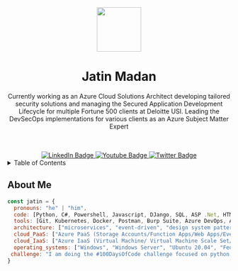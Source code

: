 <!--
**stark3998/stark3998** is a ✨ _special_ ✨ repository because its `README.md` (this file) appears on your GitHub profile.

Here are some ideas to get you started:

- 🔭 I’m currently working on ...
- 🌱 I’m currently learning ...
- 👯 I’m looking to collaborate on ...
- 🤔 I’m looking for help with ...
- 💬 Ask me about ...
- 📫 How to reach me: ...
- 😄 Pronouns: ...
- ⚡ Fun fact: ...
-->
<div align ="center">
  <img src="https://media-exp1.licdn.com/dms/image/C5603AQFFagn838KRfQ/profile-displayphoto-shrink_800_800/0/1598873940233?e=1674691200&v=beta&t=6UtkzqK3pCZDSyd9IErq4UG8fTg6n8RBzPEXwpAl9C4" width="100" height="100">
  <br>
  <h1>Jatin Madan</h1>
  <p>Currently working as an Azure Cloud Solutions Architect developing tailored security solutions and managing the Secured Application Development Lifecycle for multiple Fortune 500 clients at Deloitte USI. Leading the DevSecOps implementations for various clients as an Azure Subject Matter Expert</p>
</div>
<br><br>
<div id="badges" align ="center">
  <a href="https://www.linkedin.com/in/jatin39/">
    <img src="https://img.shields.io/badge/LinkedIn-blue?style=for-the-badge&logo=linkedin&logoColor=white" alt="LinkedIn Badge"/>
  </a>
  <a href="https://www.youtube.com/channel/UCBr5dcWxXgJqptb3X6SmZdg">
    <img src="https://img.shields.io/badge/YouTube-red?style=for-the-badge&logo=youtube&logoColor=white" alt="Youtube Badge"/>
  </a>
  <a href="https://twitter.com/jatumadan">
    <img src="https://img.shields.io/badge/Twitter-blue?style=for-the-badge&logo=twitter&logoColor=white" alt="Twitter Badge"/>
  </a>
</div>

<details>
  <summary>Table of Contents</summary>
  <ol>
    <li>
      <a href="#about-me">About Me</a>
    </li>
    <li>
      <a href="#getting-started">Getting Started</a>
      <ul>
        <li><a href="#prerequisites">Prerequisites</a></li>
        <li><a href="#installation">Installation</a></li>
      </ul>
    </li>
    <li><a href="#usage">Usage</a></li>
    <li><a href="#roadmap">Roadmap</a></li>
    <li><a href="#contributing">Contributing</a></li>
    <li><a href="#license">License</a></li>
    <li><a href="#contact">Contact</a></li>
    <li><a href="#acknowledgments">Acknowledgments</a></li>
  </ol>
</details>

## About Me
```javascript
const jatin = {
  pronouns: "he" | "him",
  code: [Python, C#, Powershell, Javascript, DJango, SQL, ASP .Net, HTML, CSS, Java],
  tools: [Git, Kubernetes, Docker, Postman, Burp Suite, Azure DevOps, Azure Cloud, Windows Subsystem for Linux, SQL Server, NPM, SciKit Learn, Terraform, YAML, Pandas, Selenium, Jenkins],
  architecture: ["microservices", "event-driven", "design system pattern"],
  cloud_PaaS: ["Azure PaaS (Storage Accounts/Function Apps/Web Apps/Event Hubs/Service Bus/Log Analytics)"],
  cloud_IaaS: ["Azure IaaS (Virtual Machine/ Virtual Machine Scale Set/ Azure Kubernetes/Container Instances)"],
  operating_systems: ["Windows", "Windows Server", "Ubuntu 20.04", "Fedora OS", "UNRAID"]
 challenge: "I am doing the #100DaysOfCode challenge focused on python and sql"
}
```
